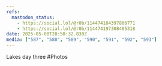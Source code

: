 ```yaml
---
refs:
  mastodon_status:
    - https://social.lol/@r0b/114474184397806771
    - https://social.lol/@r0b/114474197308405318
date: 2025-05-08T20:50:32.830Z
media: ["587", "588", "589", "590", "591", "592", "593"]
---
```


Lakes day three #Photos


